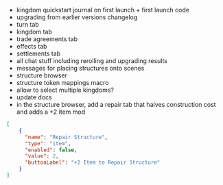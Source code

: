 * kingdom quickstart journal on first launch + first launch code
* upgrading from earlier versions changelog
* turn tab
* kingdom tab
* trade agreements tab
* effects tab
* settlements tab
* all chat stuff including rerolling and upgrading results
* messages for placing structures onto scenes
* structure browser
* structure token mappings macro
* allow to select multiple kingdoms?
* update docs
* in the structure browser, add a repair tab that halves construction cost and adds a +2 item mod
```json
[
    {
      "name": "Repair Structure",
      "type": "item",
      "enabled": false,
      "value": 2,
      "buttonLabel": "+2 Item to Repair Structure"
    }
]
```